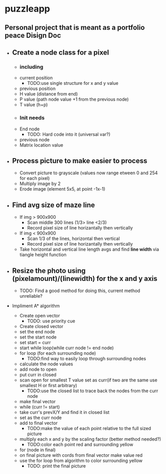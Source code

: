# puzzleapp
Personal project that is meant as a portfolio peace
Disign Doc
------------------------------------------------
- ## Create a node class for a pixel
  - ### including
  - current position
    - TODO:use single structure for x and y value
  - previous position
  - H value (distance from end)
  - P value (path node value +1 from the previous node)
  - T value (h+p) 
  - ### Init needs 		
  - End node 
    - TODO: Hard code into it (universal var?)
  - previous node 
  - Matrix location value
			   
- ## Process picture to make easier to process
  - Convert picture to grayscale (values now range etween 0 and 254 for each pixel)
  - Multiply image by 2
  - Erode image (element 5x5, at point -1x-1)
- ## Find avg size of maze line
  - If img > 900x900
    - Scan middle 300 lines (1/3> line <2/3)
    - Record pixel size of line horizantally then vertically 
  - If img < 900x900
    - Scan 1/3 of the lines, horizontal then vertical
    - Record pixel size of line horizantally then vertically
  - Take horizontal and vertical line length avgs and find **line width** via tiangle height function
  

- ## Resize the photo using (pixelamount)/(linewidth) for the x and y axis
  - TODO: Find a good method for doing this, current method unreliable?
  

- Impliment A* algorithm
  - Create open vector
    - TODO: use priority cue
  - Create closed vector
  - set the end node
  - set the start node
  - set start = curr
  - start while loop(while curr node != end node)
  - for loop (for each surrounding node)
    - TODO:find way to easily loop through surrounding nodes
  - calculate the node values
  - add node to open 
  - put curr in closed
  - scan open for smallest T value set as curr(if two are the same use smallest H or first arbitrary)
    - TODO:use the closed list to trace back the nodes from the curr node
  - make final vector
  - while (curr != start)
  - take curr's prevX/Y and find it in closed list
  - set as the curr node
  - add to final vector
    - TODO:make the value of each point relative to the full sized picture
  - multiply each x and y by the scaling factor (better method needed?)
    - TODO:color each point red and surrounding yellow
  - for (node in final)
  - on final picture with cords from final vector make value red
  - use the for loop from algorithm to color surrounding yellow
    - TODO: print the final picture

